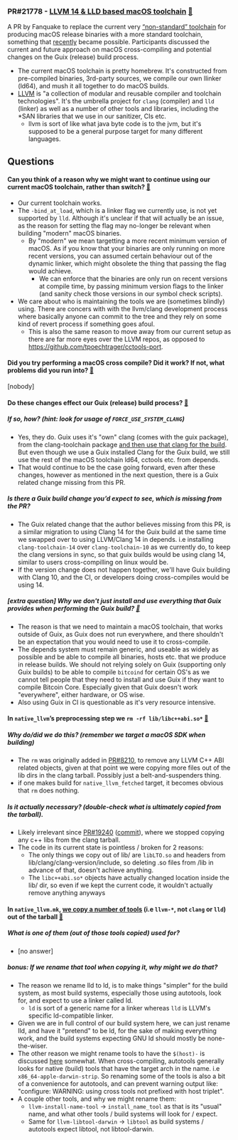 ### PR#21778 - [LLVM 14 & LLD based macOS toolchain](https://github.com/bitcoin/bitcoin/pull/21778) [:eyes:](https://bitcoincore.reviews/21778)

A PR by Fanquake to replace the current very [“non-standard” toolchain](https://github.com/bitcoin/bitcoin/blob/master/contrib/macdeploy/README.md) for producing macOS release binaries with a more standard toolchain, something that [recently](https://lists.llvm.org/pipermail/llvm-dev/2021-January/147665.html) became possible. Participants discussed the current and future approach on macOS cross-compiling and potential changes on the Guix (release) build process.

- The current macOS toolchain is pretty homebrew. It's constructed from pre-compiled binaries, 3rd-party sources, we compile our own llinker (ld64), and mush it all together to do macOS builds.
- [LLVM](https://llvm.org/) is "a collection of modular and reusable compiler and toolchain technologies". It's the umbrella project for `clang` (compiler) and `lld` (linker) as well as a number of other tools and libraries, including the *SAN libraries that we use in our sanitizer, CIs etc.
    - llvm is sort of like what java byte code is to the jvm, but it's supposed to be a general purpose target for many different languages.


## Questions

#### Can you think of a reason why we might want to continue using our current macOS toolchain, rather than switch? [:link:](https://bitcoincore.reviews/21778#l-47) 

- Our current toolchain works.
- The `-bind_at_load`, which is a linker flag we currently use, is not yet supported by `lld`. Although it's unclear if that will actually be an issue, as the reason for setting the flag may no-longer be relevant when building "modern" macOS binaries.
    - By "modern" we mean targetting a more recent minimum version of macOS. As if you know that your binaries are only running on more recent versions, you can assumed certain behaviour out of the dynamic linker, which might obsolete the thing that passing the flag would achieve.
        - We can enforce that the binaries are only run on recent versions at  compile time, by passing minimum version flags to the linker (and sanity check those versions in our symbol check scripts).
- We care about who is maintaining the tools we are (sometimes blindly) using. There are concers with with the llvm/clang development process where basically anyone can commit to the tree and they rely on some kind of revert process if something goes afoul.
    - This is also the same reason to move away from our current setup as there are far more eyes over the LLVM repos, as opposed to   <https://github.com/tpoechtrager/cctools-port>.

#### Did you try performing a macOS cross compile? Did it work? If not, what problems did you run into? [:link:](https://bitcoincore.reviews/21778#l-76)

[nobody]

#### Do these changes effect our Guix (release) build process? [:link:](https://bitcoincore.reviews/21778#l-104)

##### If so, how? (hint: look for usage of `FORCE_USE_SYSTEM_CLANG`)
  
- Yes, they do. Guix uses it's "own" clang (comes with the guix package), from the clang-toolchain package [and then use that clang for the build](https://github.com/bitcoin/bitcoin/blob/bc562b9ef81d4e37c20c4fdbd73be44d6f12efa0/contrib/guix/manifest.scm#L616). But even though we use a Guix installed Clang for the Guix build, we still use the rest of the macOS toolchain ld64, cctools etc. from depends. 
- That would continue to be the case going forward, even after these changes, however as mentioned in the next question, there is a Guix related change missing from this PR.

##### Is there a Guix build change you’d expect to see, which is missing from the PR?
- The Guix related change that the author believes missing from this PR, is a similar migration to using Clang 14 for the Guix build at the same time we swapped over to using LLVM/Clang 14 in depends. i.e installing `clang-toolchain-14` over `clang-toolchain-10` as we currently do, to keep the clang versions in sync, so that guix builds would be using clang 14, similar to users cross-compilling on linux would be. 
- If the version change does not happen together, we'll have Guix building with Clang 10, and the CI, or developers doing cross-compiles would be using 14.

##### [extra question] Why we don't just install and use everything that Guix provides when performing the Guix build? [:link:](https://bitcoincore.reviews/21778#l-131)
- The reason is that we need to maintain a macOS toolchain, that works outside of Guix, as Guix does not run everywhere, and there shouldn't be an expectation that you would need to use it to cross-compile.
- The depends system must remain generic, and useable as widely as possible and be able to compile all binaries, hosts etc. that we produce in release builds. We should not relying solely on Guix (supporting only Guix builds) to be able to compile `bitcoind` for certain OS's as we cannot tell people that they need to install and use Guix if they want to compile Bitcoin Core. Especially given that Guix doesn't work "everywhere", either hardware, or OS wise.
- Also using Guix in CI is questionable as it's very resource intensive.

#### In `native_llvm`’s preprocessing step we `rm -rf lib/libc++abi.so*` [:link:](https://bitcoincore.reviews/21778#l-145) 

##### Why do/did we do this? (remember we target a macOS SDK when building)
- The `rm` was originally added in [PR#8210](https://github.com/bitcoin/bitcoin/pull/8210), to remove any LLVM C++ ABI related objects, given at that point we were copying more files out of the lib dirs in the clang tarball. Possibly just a belt-and-suspenders thing.
- if one makes build for `native_llvm_fetched` target, it becomes obvious that `rm` does nothing.

##### Is it actually necessary? (double-check what is ultimately copied from the tarball).
- Likely irrelevant since [PR#19240](https://github.com/bitcoin/bitcoin/pull/19240) ([commit](https://github.com/bitcoin/bitcoin/pull/19240/commits/fbcfcf695435c9587e9f9fd2809c4d5350b2558e)), where we stopped copying any c++ libs from the clang tarball.
- The code in its current state is pointless / broken for 2 reasons:
	- The only things we copy out of lib/ are `libLTO.so` and headers from lib/clang/clang-version/include, so deleting .so files from /lib in advance of that, doesn't achieve anything.
	- The `libc++abi.so*` objects have actually changed location inside the lib/ dir, so even if we kept the current code, it wouldn't actually remove anything anyways
	


#### In `native_llvm.mk`, [we copy a number of tools](https://github.com/bitcoin/bitcoin/pull/21778/files#diff-374d342fe41e2c3754a305bb1db9ba2c56f519fcd09c24cb26abba3ca64690feR19-R32) (i.e `llvm-*`, not `clang` or `lld`) out of the tarball [:link:](https://bitcoincore.reviews/21778#l-168)

##### What is one of them (out of those tools copied) used for?
- [no answer]

##### bonus: If we rename that tool when copying it, why might we do that?
- The reason we rename lld to ld, is to make things "simpler" for the build system, as most build systems, especially those using autotools, look for, and expect to use a linker called ld. 
	- `ld` is sort of a generic name for a linker whereas `lld` is LLVM's specific ld-compatible linker.
- Given we are in full control of our build system here, we can just rename lld, and have it "pretend" to be ld, for the sake of making everything work, and the build systems expecting GNU ld should mostly be none-the-wiser.
- The other reason we might rename tools to have the `$(host)-` is discussed [here](https://www.gnu.org/software/automake/manual/html_node/Cross_002dCompilation.html) somewhat. When cross-compiling, autotools generally looks for native (build) tools that have the target arch in the name. i.e `x86_64-apple-darwin-strip`. So renaming some of the tools is also a bit of a convenience for autotools, and can prevent warning output like: "configure: WARNING: using cross tools not prefixed with host triplet".
- A couple other tools, and why we might rename them:
	- `llvm-install-name-tool` -> `install_name_tool` as that is its "usual" name, and what other tools / build systems will look for / expect.
	- Same for `llvm-libtool-darwin` -> `libtool` as build systems / autotools expect libtool, not libtool-darwin.






